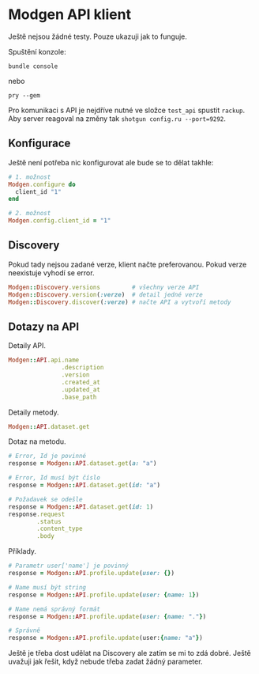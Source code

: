# Modgen API klient

Ještě nejsou žádné testy. Pouze ukazuji jak to funguje.

Spuštění konzole:

    bundle console

nebo

    pry --gem

Pro komunikaci s API je nejdříve nutné ve složce `test_api` spustit `rackup`. Aby server reagoval na změny tak `shotgun config.ru --port=9292`. 

## Konfigurace

Ještě není potřeba nic konfigurovat ale bude se to dělat takhle:

```ruby
# 1. možnost
Modgen.configure do
  client_id "1"
end

# 2. možnost
Modgen.config.client_id = "1"
```

## Discovery

Pokud tady nejsou zadané verze, klient načte preferovanou. Pokud verze neexistuje vyhodí se error.

```ruby
Modgen::Discovery.versions         # všechny verze API
Modgen::Discovery.version(:verze)  # detail jedné verze
Modgen::Discovery.discover(:verze) # načte API a vytvoří metody
```

## Dotazy na API

Detaily API.

```ruby
Modgen::API.api.name
               .description
               .version
               .created_at
               .updated_at
               .base_path
```

Detaily metody.

```ruby
Modgen::API.dataset.get
```

Dotaz na metodu.

```ruby
# Error, Id je povinné
response = Modgen::API.dataset.get(a: "a")

# Error, Id musí být číslo
response = Modgen::API.dataset.get(id: "a")

# Požadavek se odešle
response = Modgen::API.dataset.get(id: 1)
response.request
        .status
        .content_type
        .body
```

Příklady.

```ruby
# Parametr user['name'] je povinný
response = Modgen::API.profile.update(user: {})

# Name musí být string
response = Modgen::API.profile.update(user: {name: 1})

# Name nemá správný formát
response = Modgen::API.profile.update(user: {name: "."})

# Správně
response = Modgen::API.profile.update(user:{name: "a"})
```

Ještě je třeba dost udělat na Discovery ale zatím se mi to zdá dobré. Ještě uvažuji jak řešit, když nebude třeba zadat žádný parameter.
